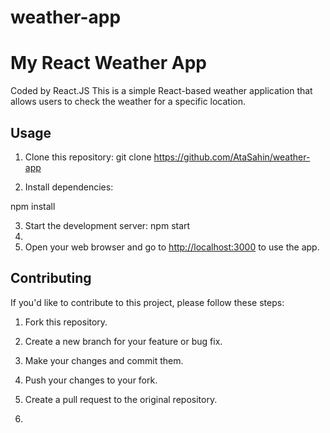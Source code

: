 # weather-app
# My React Weather App
Coded by React.JS
This is a simple React-based weather application that allows users to check the weather for a specific location.

## Usage

1. Clone this repository:
git clone https://github.com/AtaSahin/weather-app

2. Install dependencies:

npm install

3. Start the development server: npm start
4. 
4. Open your web browser and go to [http://localhost:3000](http://localhost:3000) to use the app.

## Contributing

If you'd like to contribute to this project, please follow these steps:

1. Fork this repository.

2. Create a new branch for your feature or bug fix.

3. Make your changes and commit them.

4. Push your changes to your fork.

5. Create a pull request to the original repository.
6. 
